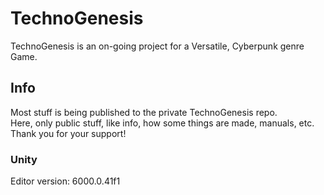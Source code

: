 # TechnoGenesis

TechnoGenesis is an on-going project for a Versatile, Cyberpunk genre Game.

## Info

Most stuff is being published to the private TechnoGenesis repo.
<br>
Here, only public stuff, like info, how some things are made, manuals, etc.
<br>
Thank you for your support!

### Unity

Editor version: 6000.0.41f1
